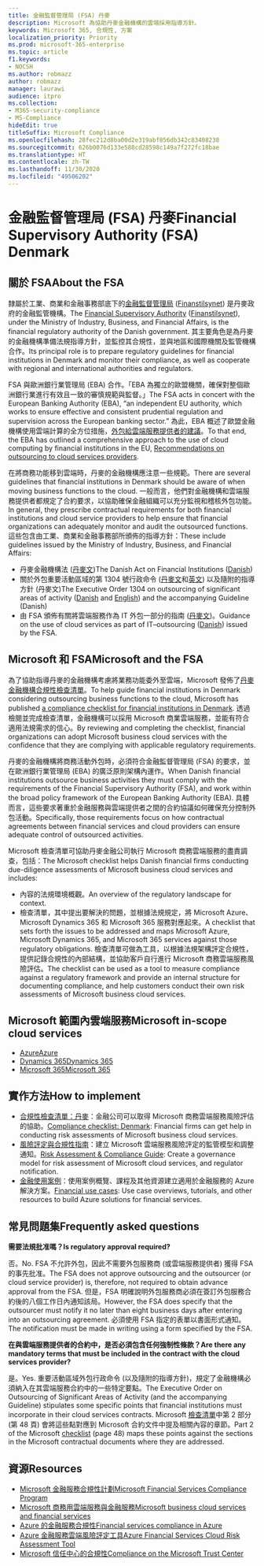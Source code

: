 ```yaml
---
title: 金融監督管理局 (FSA) 丹麥
description: Microsoft 為協助丹麥金融機構的雲端採用指導方針。
keywords: Microsoft 365, 合規性, 方案
localization_priority: Priority
ms.prod: microsoft-365-enterprise
ms.topic: article
f1.keywords:
- NOCSH
ms.author: robmazz
author: robmazz
manager: laurawi
audience: itpro
ms.collection:
- M365-security-compliance
- MS-Compliance
hideEdit: true
titleSuffix: Microsoft Compliance
ms.openlocfilehash: 28fec212d8ba00d2e319abf856db342c83408238
ms.sourcegitcommit: 626b0076d133e588cd28598c149a7f272fc18bae
ms.translationtype: HT
ms.contentlocale: zh-TW
ms.lasthandoff: 11/30/2020
ms.locfileid: "49506202"
---
```

# <a name="financial-supervisory-authority-fsa-denmark"></a><span data-ttu-id="dab8c-104">金融監督管理局 (FSA) 丹麥</span><span class="sxs-lookup"><span data-stu-id="dab8c-104">Financial Supervisory Authority (FSA) Denmark</span></span>

## <a name="about-the-fsa"></a><span data-ttu-id="dab8c-105">關於 FSA</span><span class="sxs-lookup"><span data-stu-id="dab8c-105">About the FSA</span></span>

<span data-ttu-id="dab8c-106">隸屬於工業、商業和金融事務部底下的[金融監督管理局](https://www.dfsa.dk/) ([Finanstilsynet](https://www.finanstilsynet.dk/)) 是丹麥政府的金融監管機構。</span><span class="sxs-lookup"><span data-stu-id="dab8c-106">The [Financial Supervisory Authority](https://www.dfsa.dk/) ([Finanstilsynet](https://www.finanstilsynet.dk/)), under the Ministry of Industry, Business, and Financial Affairs, is the financial regulatory authority of the Danish government.</span></span> <span data-ttu-id="dab8c-107">其主要角色是為丹麥的金融機構準備法規指導方針，並監控其合規性，並與地區和國際機關及監管機構合作。</span><span class="sxs-lookup"><span data-stu-id="dab8c-107">Its principal role is to prepare regulatory guidelines for financial institutions in Denmark and monitor their compliance, as well as cooperate with regional and international authorities and regulators.</span></span>

<span data-ttu-id="dab8c-108">FSA 與歐洲銀行業管理局 (EBA) 合作。「EBA 為獨立的歐盟機關，確保對整個歐洲銀行業進行有效且一致的審慎規範與監督。」</span><span class="sxs-lookup"><span data-stu-id="dab8c-108">The FSA acts in concert with the European Banking Authority (EBA), “an independent EU authority, which works to ensure effective and consistent prudential regulation and supervision across the European banking sector.”</span></span> <span data-ttu-id="dab8c-109">為此，EBA 概述了歐盟金融機構使用雲端計算的全方位措施，[外包給雲端服務提供者的建議](https://eba.europa.eu/documents/10180/2170121/Final+draft+Recommendations+on+Cloud+Outsourcing+%28EBA-Rec-2017-03%29.pdf/5fa5cdde-3219-4e95-946d-0c0d05494362)。</span><span class="sxs-lookup"><span data-stu-id="dab8c-109">To that end, the EBA has outlined a comprehensive approach to the use of cloud computing by financial institutions in the EU, [Recommendations on outsourcing to cloud services providers](https://eba.europa.eu/documents/10180/2170121/Final+draft+Recommendations+on+Cloud+Outsourcing+%28EBA-Rec-2017-03%29.pdf/5fa5cdde-3219-4e95-946d-0c0d05494362).</span></span>

<span data-ttu-id="dab8c-110">在將商務功能移到雲端時，丹麥的金融機構應注意一些規範。</span><span class="sxs-lookup"><span data-stu-id="dab8c-110">There are several guidelines that financial institutions in Denmark should be aware of when moving business functions to the cloud.</span></span> <span data-ttu-id="dab8c-111">一般而言，他們對金融機構和雲端服務提供者都規定了合約要求，以協助確保金融組織可以充分監視和稽核外包功能。</span><span class="sxs-lookup"><span data-stu-id="dab8c-111">In general, they prescribe contractual requirements for both financial institutions and cloud service providers to help ensure that financial organizations can adequately monitor and audit the outsourced functions.</span></span> <span data-ttu-id="dab8c-112">這些包含由工業、商業和金融事務部所頒佈的指導方針：</span><span class="sxs-lookup"><span data-stu-id="dab8c-112">These include guidelines issued by the Ministry of Industry, Business, and Financial Affairs:</span></span>

- <span data-ttu-id="dab8c-113">丹麥金融機構法 ([丹麥文](https://www.retsinformation.dk/Forms/R0710.aspx?id=193767))</span><span class="sxs-lookup"><span data-stu-id="dab8c-113">The Danish Act on Financial Institutions ([Danish](https://www.retsinformation.dk/Forms/R0710.aspx?id=193767))</span></span>
- <span data-ttu-id="dab8c-114">關於外包重要活動區域的第 1304 號行政命令 ([丹麥文](https://www.retsinformation.dk/Forms/R0710.aspx?id=134352)和[英文](https://www.finanstilsynet.dk/~/media/Lovgivning/Oversat-lovgivning/Executive-orders/1304_251110-pdf.pdf)) 以及隨附的指導方針 (丹麥文)</span><span class="sxs-lookup"><span data-stu-id="dab8c-114">The Executive Order 1304 on outsourcing of significant areas of activity ([Danish](https://www.retsinformation.dk/Forms/R0710.aspx?id=134352) and [English](https://www.finanstilsynet.dk/~/media/Lovgivning/Oversat-lovgivning/Executive-orders/1304_251110-pdf.pdf)) and the accompanying Guideline (Danish)</span></span>
- <span data-ttu-id="dab8c-115">由 FSA 頒佈有關將雲端服務作為 IT 外包一部分的指南 ([丹麥文](https://www.finanstilsynet.dk/Tilsyn/Information-om-udvalgte-tilsynsomraader/It-tilsyn/Anvendelse-af-cloud-tjenester-som-led-i-IT-outsourcing))。</span><span class="sxs-lookup"><span data-stu-id="dab8c-115">Guidance on the use of cloud services as part of IT–outsourcing ([Danish](https://www.finanstilsynet.dk/Tilsyn/Information-om-udvalgte-tilsynsomraader/It-tilsyn/Anvendelse-af-cloud-tjenester-som-led-i-IT-outsourcing)) issued by the FSA.</span></span>

## <a name="microsoft-and-the-fsa"></a><span data-ttu-id="dab8c-116">Microsoft 和 FSA</span><span class="sxs-lookup"><span data-stu-id="dab8c-116">Microsoft and the FSA</span></span>

<span data-ttu-id="dab8c-117">為了協助指導丹麥的金融機構考慮將業務功能委外至雲端，Microsoft 發佈了[丹麥金融機構合規性檢查清單](https://servicetrust.microsoft.com/ViewPage/TrustDocumentsV3?command=Download&downloadType=Document&downloadId=524cc66f-b292-49e9-aa14-04560401baa0&tab=7f51cb60-3d6c-11e9-b2af-7bb9f5d2d913&docTab=7f51cb60-3d6c-11e9-b2af-7bb9f5d2d913_Compliance_Guides)。</span><span class="sxs-lookup"><span data-stu-id="dab8c-117">To help guide financial institutions in Denmark considering outsourcing business functions to the cloud, Microsoft has published [a compliance checklist for financial institutions in Denmark](https://servicetrust.microsoft.com/ViewPage/TrustDocumentsV3?command=Download&downloadType=Document&downloadId=524cc66f-b292-49e9-aa14-04560401baa0&tab=7f51cb60-3d6c-11e9-b2af-7bb9f5d2d913&docTab=7f51cb60-3d6c-11e9-b2af-7bb9f5d2d913_Compliance_Guides).</span></span> <span data-ttu-id="dab8c-118">透過檢閱並完成檢查清單，金融機構可以採用 Microsoft 商業雲端服務，並能有符合適用法規需求的信心。</span><span class="sxs-lookup"><span data-stu-id="dab8c-118">By reviewing and completing the checklist, financial organizations can adopt Microsoft business cloud services with the confidence that they are complying with applicable regulatory requirements.</span></span>

<span data-ttu-id="dab8c-119">丹麥的金融機構將商務活動外包時，必須符合金融監督管理局 (FSA) 的要求，並在歐洲銀行業管理局 (EBA) 的廣泛原則架構內運作。</span><span class="sxs-lookup"><span data-stu-id="dab8c-119">When Danish financial institutions outsource business activities they must comply with the requirements of the Financial Supervisory Authority (FSA), and work within the broad policy framework of the European Banking Authority (EBA).</span></span> <span data-ttu-id="dab8c-120">具體而言，這些要求著重於金融服務與雲端提供者之間的合約協議如何確保充分控制外包活動。</span><span class="sxs-lookup"><span data-stu-id="dab8c-120">Specifically, those requirements focus on how contractual agreements between financial services and cloud providers can ensure adequate control of outsourced activities.</span></span>

<span data-ttu-id="dab8c-121">Microsoft 檢查清單可協助丹麥金融公司執行 Microsoft 商務雲端服務的盡責調查，包括：</span><span class="sxs-lookup"><span data-stu-id="dab8c-121">The Microsoft checklist helps Danish financial firms conducting due-diligence assessments of Microsoft business cloud services and includes:</span></span>

- <span data-ttu-id="dab8c-122">內容的法規環境概觀。</span><span class="sxs-lookup"><span data-stu-id="dab8c-122">An overview of the regulatory landscape for context.</span></span>
- <span data-ttu-id="dab8c-123">檢查清單，其中提出要解決的問題，並根據法規規定，將 Microsoft Azure、Microsoft Dynamics 365 和 Microsoft 365 服務對應起來。</span><span class="sxs-lookup"><span data-stu-id="dab8c-123">A checklist that sets forth the issues to be addressed and maps Microsoft Azure, Microsoft Dynamics 365, and Microsoft 365 services against those regulatory obligations.</span></span> <span data-ttu-id="dab8c-124">檢查清單可做為工具，以根據法規架構評定合規性，提供記錄合規性的內部結構，並協助客戶自行進行 Microsoft 商務雲端服務風險評估。</span><span class="sxs-lookup"><span data-stu-id="dab8c-124">The checklist can be used as a tool to measure compliance against a regulatory framework and provide an internal structure for documenting compliance, and help customers conduct their own risk assessments of Microsoft business cloud services.</span></span>

## <a name="microsoft-in-scope-cloud-services"></a><span data-ttu-id="dab8c-125">Microsoft 範圍內雲端服務</span><span class="sxs-lookup"><span data-stu-id="dab8c-125">Microsoft in-scope cloud services</span></span>

- [<span data-ttu-id="dab8c-126">Azure</span><span class="sxs-lookup"><span data-stu-id="dab8c-126">Azure</span></span>](https://gallery.technet.microsoft.com/Overview-of-Azure-c1be3942)
- [<span data-ttu-id="dab8c-127">Dynamics 365</span><span class="sxs-lookup"><span data-stu-id="dab8c-127">Dynamics 365</span></span>](https://download.microsoft.com/download/E/1/9/E1977163-7A86-4812-AC18-C03ADC958AAF/Microsoft_Dynamics_365_Cloud_Service_Compliance_Datasheet.pdf)
- [<span data-ttu-id="dab8c-128">Microsoft 365</span><span class="sxs-lookup"><span data-stu-id="dab8c-128">Microsoft 365</span></span>](https://aka.ms/RiskGovernanceGuide)

## <a name="how-to-implement"></a><span data-ttu-id="dab8c-129">實作方法</span><span class="sxs-lookup"><span data-stu-id="dab8c-129">How to implement</span></span>

- <span data-ttu-id="dab8c-130">[合規性檢查清單：丹麥](https://servicetrust.microsoft.com/ViewPage/TrustDocumentsV3?command=Download&downloadType=Document&downloadId=524cc66f-b292-49e9-aa14-04560401baa0&tab=7f51cb60-3d6c-11e9-b2af-7bb9f5d2d913&docTab=7f51cb60-3d6c-11e9-b2af-7bb9f5d2d913_Compliance_Guides)：金融公司可以取得 Microsoft 商務雲端服務風險評估的協助。</span><span class="sxs-lookup"><span data-stu-id="dab8c-130">[Compliance checklist: Denmark](https://servicetrust.microsoft.com/ViewPage/TrustDocumentsV3?command=Download&downloadType=Document&downloadId=524cc66f-b292-49e9-aa14-04560401baa0&tab=7f51cb60-3d6c-11e9-b2af-7bb9f5d2d913&docTab=7f51cb60-3d6c-11e9-b2af-7bb9f5d2d913_Compliance_Guides): Financial firms can get help in conducting risk assessments of Microsoft business cloud services.</span></span>
- <span data-ttu-id="dab8c-131">[風險評定與合規性指南](https://servicetrust.microsoft.com/ViewPage/TrustDocuments?command=Download&downloadType=Document&downloadId=edee9b14-3661-4a16-ba83-c35caf672bd7&docTab=6d000410-c9e9-11e7-9a91-892aae8839ad_FAQ_and_White_Papers)：建立 Microsoft 雲端服務風險評定的監管模型和調整通知。</span><span class="sxs-lookup"><span data-stu-id="dab8c-131">[Risk Assessment & Compliance Guide](https://servicetrust.microsoft.com/ViewPage/TrustDocuments?command=Download&downloadType=Document&downloadId=edee9b14-3661-4a16-ba83-c35caf672bd7&docTab=6d000410-c9e9-11e7-9a91-892aae8839ad_FAQ_and_White_Papers): Create a governance model for risk assessment of Microsoft cloud services, and regulator notification.</span></span>
- <span data-ttu-id="dab8c-132">[金融使用案例](https://docs.microsoft.com/previous-versions/azure/industry-marketing/financial/index)：使用案例概覽、課程及其他資源建立適用於金融服務的 Azure 解決方案。</span><span class="sxs-lookup"><span data-stu-id="dab8c-132">[Financial use cases](https://docs.microsoft.com/previous-versions/azure/industry-marketing/financial/index): Use case overviews, tutorials, and other resources to build Azure solutions for financial services.</span></span>

## <a name="frequently-asked-questions"></a><span data-ttu-id="dab8c-133">常見問題集</span><span class="sxs-lookup"><span data-stu-id="dab8c-133">Frequently asked questions</span></span>

<span data-ttu-id="dab8c-134">**需要法規批准嗎？**</span><span class="sxs-lookup"><span data-stu-id="dab8c-134">**Is regulatory approval required?**</span></span>

<span data-ttu-id="dab8c-135">否。</span><span class="sxs-lookup"><span data-stu-id="dab8c-135">No.</span></span> <span data-ttu-id="dab8c-136">FSA 不允許外包，因此不需要外包服務商 (或雲端服務提供者) 獲得 FSA 的事先批准。</span><span class="sxs-lookup"><span data-stu-id="dab8c-136">The FSA does not approve outsourcing and the outsourcer (or cloud service provider) is, therefore, not required to obtain advance approval from the FSA.</span></span> <span data-ttu-id="dab8c-137">但是，FSA 明確說明外包服務商必須在簽訂外包服務合約後的八個工作日內通知該局。</span><span class="sxs-lookup"><span data-stu-id="dab8c-137">However, the FSA does specify that the outsourcer must notify it no later than eight business days after entering into an outsourcing agreement.</span></span> <span data-ttu-id="dab8c-138">必須使用 FSA 指定的表單以書面形式通知。</span><span class="sxs-lookup"><span data-stu-id="dab8c-138">The notification must be made in writing using a form specified by the FSA.</span></span>

<span data-ttu-id="dab8c-139">**在與雲端服務提供者的合約中，是否必須包含任何強制性條款？**</span><span class="sxs-lookup"><span data-stu-id="dab8c-139">**Are there any mandatory terms that must be included in the contract with the cloud services provider?**</span></span>

<span data-ttu-id="dab8c-140">是。</span><span class="sxs-lookup"><span data-stu-id="dab8c-140">Yes.</span></span> <span data-ttu-id="dab8c-141">重要活動區域外包行政命令 (以及隨附的指導方針)，規定了金融機構必須納入在其雲端服務合約中的一些特定要點。</span><span class="sxs-lookup"><span data-stu-id="dab8c-141">The Executive Order on Outsourcing of Significant Areas of Activity (and the accompanying Guideline) stipulates some specific points that financial institutions must incorporate in their cloud services contracts.</span></span> <span data-ttu-id="dab8c-142">Microsoft [檢查清單](https://servicetrust.microsoft.com/ViewPage/TrustDocumentsV3?command=Download&downloadType=Document&downloadId=524cc66f-b292-49e9-aa14-04560401baa0&tab=7f51cb60-3d6c-11e9-b2af-7bb9f5d2d913&docTab=7f51cb60-3d6c-11e9-b2af-7bb9f5d2d913_Compliance_Guides)中第 2 部分 (第 48 頁) 會將這些點對應到 Microsoft 合約文件中提及相關內容的章節。</span><span class="sxs-lookup"><span data-stu-id="dab8c-142">Part 2 of the Microsoft [checklist](https://servicetrust.microsoft.com/ViewPage/TrustDocumentsV3?command=Download&downloadType=Document&downloadId=524cc66f-b292-49e9-aa14-04560401baa0&tab=7f51cb60-3d6c-11e9-b2af-7bb9f5d2d913&docTab=7f51cb60-3d6c-11e9-b2af-7bb9f5d2d913_Compliance_Guides) (page 48) maps these points against the sections in the Microsoft contractual documents where they are addressed.</span></span>

## <a name="resources"></a><span data-ttu-id="dab8c-143">資源</span><span class="sxs-lookup"><span data-stu-id="dab8c-143">Resources</span></span>

- <span data-ttu-id="dab8c-144">[Microsoft 金融服務合規性計劃](https://download.microsoft.com/download/6/4/7/64707E3E-6D3E-45D0-8207-A0EA3201B4A6/Microsoft%20Cloud%20-%20Financial%20Services%20Compliance%20Program%20(Print).pdf)</span><span class="sxs-lookup"><span data-stu-id="dab8c-144">[Microsoft Financial Services Compliance Program](https://download.microsoft.com/download/6/4/7/64707E3E-6D3E-45D0-8207-A0EA3201B4A6/Microsoft%20Cloud%20-%20Financial%20Services%20Compliance%20Program%20(Print).pdf)</span></span>
- [<span data-ttu-id="dab8c-145">Microsoft 商務用雲端服務與金融服務</span><span class="sxs-lookup"><span data-stu-id="dab8c-145">Microsoft business cloud services and financial services</span></span>](https://servicetrust.microsoft.com/viewpage/financialservicesoverview)
- [<span data-ttu-id="dab8c-146">Azure 的金融服務合規性</span><span class="sxs-lookup"><span data-stu-id="dab8c-146">Financial services compliance in Azure</span></span>](https://azure.microsoft.com/resources/videos/azurecon-2015-financial-services-compliance-in-azure/)
- [<span data-ttu-id="dab8c-147">Azure 金融服務雲端風險評定工具</span><span class="sxs-lookup"><span data-stu-id="dab8c-147">Azure Financial Services Cloud Risk Assessment Tool</span></span>](https://servicetrust.microsoft.com/ViewPage/FFIECBlueprint?command=Download&downloadType=Document&downloadId=079a1973-711a-428f-9312-9ddd290cff7b&docTab=c726d5c0-2d1e-11e8-a485-57140ec19669_PaaS)
- [<span data-ttu-id="dab8c-148">Microsoft 信任中心的合規性</span><span class="sxs-lookup"><span data-stu-id="dab8c-148">Compliance on the Microsoft Trust Center</span></span>](https://www.microsoft.com/trust-center/compliance/compliance-overview)
